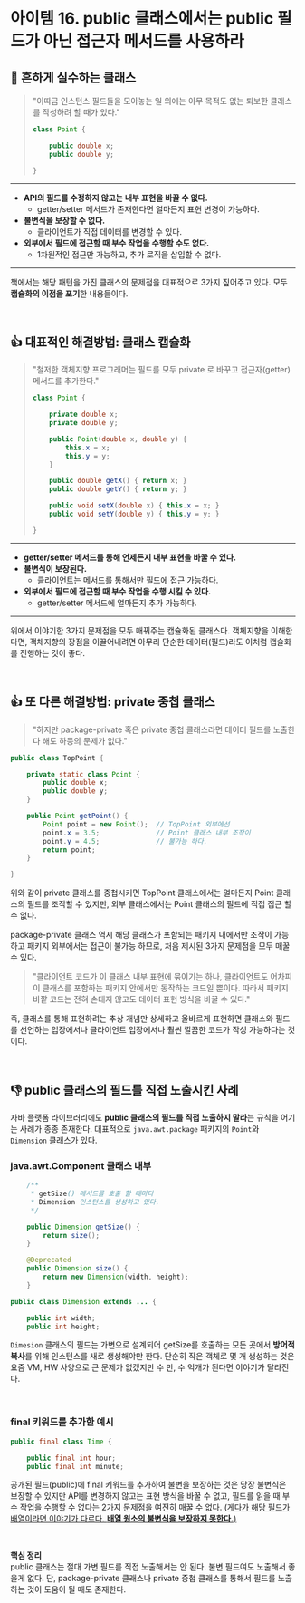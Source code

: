 # 아이템 16. public 클래스에서는 public 필드가 아닌 접근자 메서드를 사용하라


## 🚫 흔하게 실수하는 클래스
> "이따금 인스턴스 필드들을 모아놓는 일 외에는 아무 목적도 없는 퇴보한 클래스를 작성하려 할 때가 있다."
> ```java
> class Point {
> 
>     public double x;
>     public double y;
> 
> }
> ```

---

- **API의 필드를 수정하지 않고는 내부 표현을 바꿀 수 없다.**
    - getter/setter 메서드가 존재한다면 얼마든지 표현 변경이 가능하다.
- **불변식을 보장할 수 없다.**
    - 클라이언트가 직접 데이터를 변경할 수 있다.
- **외부에서 필드에 접근할 때 부수 작업을 수행할 수도 없다.**
    - 1차원적인 접근만 가능하고, 추가 로직을 삽입할 수 없다.

---

책에서는 해당 패턴을 가진 클래스의 문제점을 대표적으로 3가지 짚어주고 있다. 
모두 **캡슐화의 이점을 포기**한 내용들이다.

<br>

## 👍 대표적인 해결방법: 클래스 캡슐화
> "철저한 객체지향 프로그래머는 필드를 모두 private 로 바꾸고 접근자(getter) 메서드를 추가한다."
> ```java
> class Point {
> 
>     private double x;
>     private double y;
> 
>     public Point(double x, double y) {
>         this.x = x;
>         this.y = y;
>     }
> 
>     public double getX() { return x; }
>     public double getY() { return y; }
> 
>     public void setX(double x) { this.x = x; }
>     public void setY(double y) { this.y = y; }
> 
> }
> ```

---

- **getter/setter 메서드를 통해 언제든지 내부 표현을 바꿀 수 있다.**
- **불변식이 보장된다.**
    - 클라이언트는 메서드를 통해서만 필드에 접근 가능하다.
- **외부에서 필드에 접근할 때 부수 작업을 수행 시킬 수 있다.**
    - getter/setter 메서드에 얼마든지 추가 가능하다.

---

위에서 이야기한 3가지 문제점을 모두 매꿔주는 캡슐화된 클래스다. 
객체지향을 이해한다면, 객체지향의 장점을 이끌어내려면 아무리 단순한 데이터(필드)라도 
이처럼 캡슐화를 진행하는 것이 좋다.

<br>

## 👍 또 다른 해결방법: private 중첩 클래스
> "하지만 package-private 혹은 private 중첩 클래스라면 데이터 필드를 노출한다 해도 하등의 문제가 없다."

```java
public class TopPoint {

    private static class Point {
        public double x;
        public double y;
    }

    public Point getPoint() {
        Point point = new Point();  // TopPoint 외부에선
        point.x = 3.5;              // Point 클래스 내부 조작이
        point.y = 4.5;              // 불가능 하다.
        return point;
    }

}
```

위와 같이 private 클래스를 중첩시키면 TopPoint 클래스에서는 얼마든지 
Point 클래스의 필드를 조작할 수 있지만, 외부 클래스에서는 Point 클래스의 
필드에 직접 접근 할 수 없다.  
  
package-private 클래스 역시 해당 클래스가 포함되는 패키지 내에서만 조작이 가능하고 
패키지 외부에서는 접근이 불가능 하므로, 처음 제시된 3가지 문제점을 모두 매꿀 수 있다.  
  
> "클라이언트 코드가 이 클래스 내부 표현에 묶이기는 하나, 클라이언트도 어차피 이 클래스를 포함하는 패키지 안에서만 동작하는 코드일 뿐이다. 
> 따라서 패키지 바깥 코드는 전혀 손대지 않고도 데이터 표현 방식을 바꿀 수 있다."

즉, 클래스를 통해 표현하려는 추상 개념만 상세하고 올바르게 표현하면 클래스와 필드를 선언하는 입장에서나 
클라이언트 입장에서나 훨씬 깔끔한 코드가 작성 가능하다는 것이다.

<br>

## 👎 public 클래스의 필드를 직접 노출시킨 사례
자바 플랫폼 라이브러리에도 **public 클래스의 필드를 직접 노출하지 말라**는 규칙을
어기는 사례가 종종 존재한다. 대표적으로 `java.awt.package` 패키지의 
`Point`와 `Dimension` 클래스가 있다.

### java.awt.Component 클래스 내부
```java
    /**
     * getSize() 메서드를 호출 할 때마다
     * Dimension 인스턴스를 생성하고 있다.
     */

    public Dimension getSize() {
        return size();
    }

    @Deprecated
    public Dimension size() {
        return new Dimension(width, height);
    }
```
```java
public class Dimension extends ... {

    public int width;
    public int height;
```

`Dimesion` 클래스의 필드는 가변으로 설계되어 getSize를 호출하는 모든 곳에서 
**방어적 복사**를 위해 인스턴스를 새로 생성해야만 한다. 단순히 작은 객체로 몇 개 생성하는 것은 
요즘 VM, HW 사양으로 큰 문제가 없겠지만 수 만, 수 억개가 된다면 이야기가 달라진다.

<br>

### final 키워드를 추가한 예시
```java
public final class Time {

    public final int hour;
    public final int minute;
```
공개된 필드(public)에 final 키워드를 추가하여 불변을 보장하는 것은 
당장 불변식은 보장할 수 있지만 API를 변경하지 않고는 표현 방식을 바꿀 수 없고, 
필드를 읽을 때 부수 작업을 수행할 수 없다는 2가지 문제점을 여전히 매꿀 수 없다.
[(게다가 해당 필드가 배열이라면 이야기가 다르다. **배열 원소의 불변식을 보장하지 못한다.**)](https://hyeon9mak.github.io/Effective-Java-item15/#public-배열의-문제점)

<br>

**핵심 정리**  
public 클래스는 절대 가변 필드를 직접 노출해서는 안 된다. 
불변 필드여도 노출해서 좋을게 없다. 
단, package-private 클래스나 private 중첩 클래스를 통해서 
필드를 노출하는 것이 도움이 될 때도 존재한다.